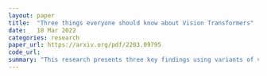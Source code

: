 ```yaml
---
layout: paper
title:  "Three things everyone should know about Vision Transformers"
date:   18 Mar 2022
categories: research
paper_url: https://arxiv.org/pdf/2203.09795
code_url: 
summary: "This research presents three key findings using variants of vision transformers: (1) Vision transformers' residual layers can be processed in parallel to some extent without significantly impacting accuracy. (2) Fine-tuning attention layer weights alone effectively adapts transformers for higher resolution and different classification tasks, reducing compute and memory use while allowing weight sharing. (3) Incorporating MLP-based patch pre-processing enhances Bert-like self-supervised training with patch masking. The authors validate these approaches using the ImageNet-1k dataset and confirm their findings with the ImageNet-v2 test set, evaluating transfer performance across six additional datasets."
---
```


